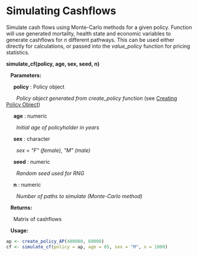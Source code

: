 # Simulating Cashflows

Simulate cash flows using Monte-Carlo methods for a given policy. Function 
will use generated mortality, health state and economic variables to generate
cashflows for *n* different pathways. This can be used either directly for calculations, 
or passed into the *value_policy* function for pricing statistics.

**simulate_cf(policy, age, sex, seed, n)**

&nbsp;&nbsp; **Parameters:**

&nbsp;&nbsp;&nbsp;&nbsp; **policy** : Policy object 

&nbsp;&nbsp;&nbsp;&nbsp;&nbsp;&nbsp; *Policy object generated from create_policy function* (see [ Creating Policy Object](top1.md))

&nbsp;&nbsp;&nbsp;&nbsp; **age** : numeric

&nbsp;&nbsp;&nbsp;&nbsp;&nbsp;&nbsp; *Initial age of policyholder in years*

&nbsp;&nbsp;&nbsp;&nbsp; **sex** : character

&nbsp;&nbsp;&nbsp;&nbsp;&nbsp;&nbsp; *sex = "F" (female), "M" (male)*

&nbsp;&nbsp;&nbsp;&nbsp; **seed** : numeric

&nbsp;&nbsp;&nbsp;&nbsp;&nbsp;&nbsp; *Random seed used for RNG*

&nbsp;&nbsp;&nbsp;&nbsp; **n** : numeric

&nbsp;&nbsp;&nbsp;&nbsp;&nbsp;&nbsp; *Number of paths to simulate (Monte-Carlo method)*

&nbsp;&nbsp; **Returns:**

&nbsp;&nbsp;&nbsp;&nbsp; Matrix of cashflows 

&nbsp;&nbsp; **Usage:**
```r
ap <- create_policy_AP(400000, 60000)
cf <- simulate_cf(policy = ap, age = 65, sex = "M", n = 1000)
```
